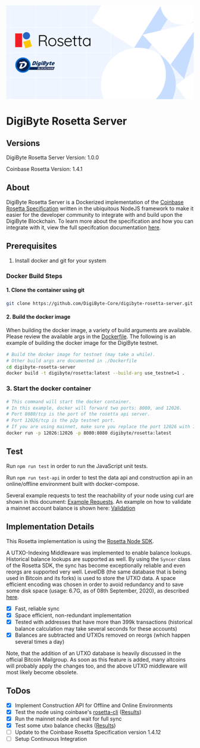 ![DigiByte Rosetta Server](./docs/images/banner.png)

# DigiByte Rosetta Server

## Versions

DigiByte Rosetta Server Version: 1.0.0

Coinbase Rosetta Version: 1.4.1

## About

DigiByte Rosetta Server is a Dockerized implementation of the [Coinbase Rosetta Specification](https://www.rosetta-api.org/) written in the ubiquitous NodeJS framework to make it easier for the developer community to integrate with and build upon the DigiByte Blockchain.  To learn more about the specification and how you can integrate with it, view the full specifcation documentation [here](https://www.rosetta-api.org/docs/Reference.html).

## Prerequisites

1. Install docker and git for your system

### Docker Build Steps

#### 1. Clone the container using git

```bash
git clone https://github.com/DigiByte-Core/digibyte-rosetta-server.git
```

#### 2. Build the docker image

When building the docker image, a variety of build arguments are available.  Please review the available args in the [Dockerfile](./Dockerfile).  The following is an example of building the docker image for the DigiByte testnet.

```bash
# Build the docker image for testnet (may take a while).
# Other build args are documented in ./Dockerfile
cd digibyte-rosetta-server
docker build -t digibyte/rosetta:latest --build-arg use_testnet=1 .
```

### 3. Start the docker container

```bash
# This command will start the docker container.
# In this example, docker will forward two ports: 8080, and 12026.
# Port 8080/tcp is the port of the rosetta api server.
# Port 12026/tcp is the p2p testnet port.
# If you are using mainnet, make sure you replace the port 12026 with 12024.
docker run -p 12026:12026 -p 8080:8080 digibyte/rosetta:latest
```

## Test

Run `npm run test` in order to run the JavaScript unit tests.

Run `npm run test-api` in order to test the data api and construction api in an online/offline environment built with docker-compose.

Several example requests to test the reachability of your node using curl are shown in this document: [Example Requests](./docs/ExampleRequests.md).
An example on how to validate a mainnet account balance is shown here: [Validation](./docs/Validation.md)

## Implementation Details

This Rosetta implementation is using the [Rosetta Node SDK](https://github.com/DigiByte-Core/digibyte-rosetta-nodeapi.git).

A UTXO-Indexing Middleware was implemented to enable balance lookups. Historical balance lookups are supported as well.
By using the `Syncer` class of the Rosetta SDK, the sync has become exceptionally reliable and even reorgs are supported very well. LevelDB (the same database that is being used in Bitcoin and its forks) is used to store the UTXO data. A space efficient encoding was chosen in order to avoid redundancy and to save some disk space (usage: 6.7G, as of 08th September, 2020), as described [here](docs/utxoIndexer.md).

- [x] Fast, reliable sync
- [x] Space efficient, non-redundant implementation
- [x] Tested with addresses that have more than 399k transactions (historical balance calculation may take several seconds for these accounts)
- [x] Balances are subtracted and UTXOs removed on reorgs (which happen several times a day)

Note, that the addition of an UTXO database is heavily discussed in the official Bitcoin Mailgroup. As soon as this feature is added, many altcoins will probably apply the changes too, and the above UTXO middleware will most likely become obsolete.

## ToDos

- [x] Implement Construction API for Offline and Online Environments
- [x] Test the node using coinbase's [rosetta-cli](https://github.com/coinbase/rosetta-cli.git) ([Results](docs/LivenetValidationResults.md))
- [x] Run the mainnet node and wait for full sync
- [x] Test some utxo balance checks ([Results](docs/Validation.md))
- [ ] Update to the Coinbase Rosetta Specification version 1.4.12
- [ ] Setup Continuous Integration
